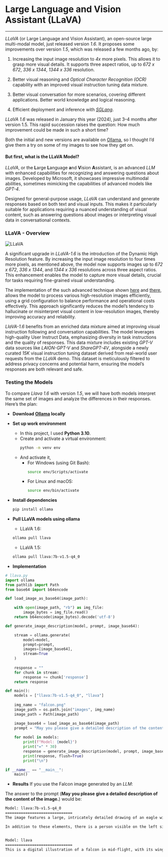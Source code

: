 # Large Language and Vision Assistant (LLaVA)
---
*LLaVA* (or Large Language and Vision Assistant), an open-source large multi-modal model, just released version *1.6*. It proposes some improvements over version *1.5*, which was released a few months ago, by:

1. Increasing the input image resolution to *4x* more pixels. This allows it to grasp more visual details. It supports three aspect ratios, up to *672 x 672*, *336 x 1344*, *1344 x 336* resolution.

2. Better visual reasoning and *Optical Character Recognition (OCR)* capability with an improved visual instruction tuning data mixture.

3. Better visual conversation for more scenarios, covering different applications. Better world knowledge and logical reasoning.

4. Efficient deployment and inference with [*SGLang*](https://github.com/sgl-project/sglang).

*LLaVA 1.6* was released in January this year (2024), just 3–4 months after version 1.5. This rapid succession raises the question: How much improvement could be made in such a short time?

Both the initial and new versions are available on [Ollama](https://ollama.com), so I thought I’d give them a try on some of my images to see how they get on.

#### But first, what is the LLaVA Model?

*LLaVA*, or the **L**arge **L**anguage **a**nd **V**ision **A**ssistant, is an advanced *LLM* with enhanced capabilities for recognizing and answering questions about images. Developed by Microsoft, it showcases impressive multimodal abilities, sometimes mimicking the capabilities of advanced models like *GPT-4*.

Designed for general-purpose usage, *LLaVA* can understand and generate responses based on both text and visual inputs. This makes it particularly suitable for applications requiring a nuanced understanding of visual content, such as answering questions about images or interpreting visual data in conversational contexts.

### LLaVA - Overview
![LLaVA](image.png)

A significant upgrade in *LLaVA-1.6* is the introduction of the Dynamic High Resolution feature. By increasing the input image resolution to four times more pixels, as mentioned above, the model now supports images up to *672 x 672*, *336 x 1344*, and *1344 x 336* resolutions across three aspect ratios. This enhancement enables the model to capture more visual details, crucial for tasks requiring fine-grained visual understanding.

The implementation of the such advanced technique shown [here](https://llava-vl.github.io/blog/2024-01-30-llava-next/) and [there](https://llava-vl.github.io), allows the model to process various high-resolution images efficiently, using a grid configuration to balance performance and operational costs effectively. This approach significantly reduces the model’s tendency to hallucinate or misinterpret visual content in low-resolution images, thereby improving accuracy and reliability.

*LlaVA-1.6* benefits from an enriched data mixture aimed at improving visual instruction following and conversation capabilities. The model leverages high-quality User Instruct Data, emphasizing diversity in task instructions and the quality of responses. This data mixture includes existing *GPT-V* data sources like *LAION-GPT-V* and *ShareGPT-4V*, alongside a newly curated *15K* visual instruction tuning dataset derived from real-world user requests from the *LLaVA* demo. This dataset is meticulously filtered to address privacy concerns and potential harm, ensuring the model’s responses are both relevant and safe.

### Testing the Models

To compare *Llava 1.6* with version *1.5*, we will have both models interpret the same set of images and analyze the differences in their responses. Here’s the plan:

- **Download [Ollama](https://ollama.com) locally**
- **Set up work environment**

    - In this project, I used **Python 3.10**.
    - Create and activate a virtual environment:
        ```bash
        python -m venv env
        ```
    - And activate it, 
      - For Windows (using Git Bash):
        ```bash
        source env/Scripts/activate
        ```
      - For Linux and macOS:
        ```bash
        source env/bin/activate
        ```

- **Install dependencies**
    ```bash
    pip install ollama
    ```

- **Pull LLaVA models using ollama**
    - LLaVA 1.6:
    ```bash
    ollama pull llava
    ```

    - LLaVA 1.5:
    ```bash
    ollama pull llava:7b-v1.5-q4_0
    ```

- **Implementation**
```python
# llava.py
import ollama
from pathlib import Path
from base64 import b64encode

def load_image_as_base64(image_path):

    with open(image_path, "rb") as img_file:
        image_bytes = img_file.read()
    return b64encode(image_bytes).decode('utf-8')

def generate_image_description(model, prompt, image_base64):

    stream = ollama.generate(
        model=model,
        prompt=prompt,
        images=[image_base64], 
        stream=True
    )
    
    response = ""
    for chunk in stream:
        response += chunk['response']
    return response

def main():
    models = ["llava:7b-v1.5-q4_0", "llava"]
    
    img_name = "falcon.png"
    image_path = os.path.join("images", img_name)
    image_path = Path(image_path)

    image_base64 = load_image_as_base64(image_path)  
    prompt = "May you please give a detailed description of the content of the image."
    
    for model in models:
        print(f"Model: {model}")
        print("=" * 30)
        response = generate_image_description(model, prompt, image_base64)
        print(response, flush=True)
        print("\n")

if __name__ == "__main__":
    main()
```

- **Results**
If you use the Falcon image generated by an *LLM*:

The answer to the prompt (**May you please give a detailed description of the content of the image.**) would be:

```bash
Model: llava:7b-v1.5-q4_0
==============================
The image features a large, intricately detailed drawing of an eagle with a yellow beak and eyes. It appears to be the main focus of the scene. Surrounding the eagle are various other elements such as several flames, likely representing its feathers or wings in motion.

In addition to these elements, there is a person visible on the left side of the image who seems to be observing the drawing. It could also be interpreted that their face might be part of the drawing itself.


Model: llava
==============================
This is a digital illustration of a falcon in mid-flight, with its wings fully extended. The falcon has golden-yellow eyes and is depicted in detail, showcasing its textured feathers and sharp beak. Its body is adorned with a fiery pattern that resembles flames, predominantly in shades of yellow, orange, and red, which seem to emanate from the bird chest area. The background is neutral, allowing the bird to stand out as the central subject of the artwork. The falcon is looking slightly to its left. There are no texts or other objects present in the image.
```
